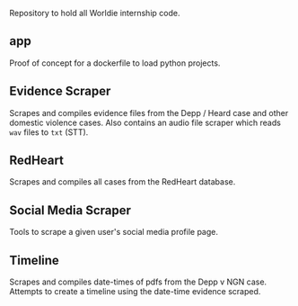 Repository to hold all Worldie internship code.

## app
Proof of concept for a dockerfile to load python projects.

## Evidence Scraper
Scrapes and compiles evidence files from the Depp / Heard case and other domestic violence cases. Also contains an audio file scraper which reads `wav` files to `txt` (STT).

## RedHeart
Scrapes and compiles all cases from the RedHeart database.

## Social Media Scraper
Tools to scrape a given user's social media profile page.

## Timeline
Scrapes and compiles date-times of pdfs from the Depp v NGN case. Attempts to create a timeline using the date-time evidence scraped.